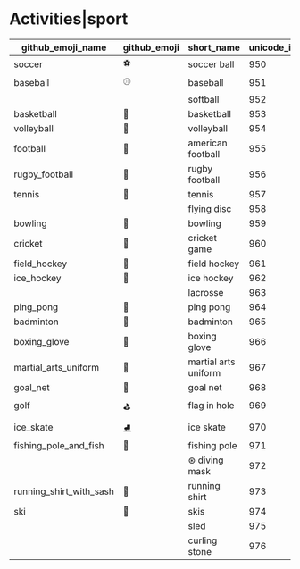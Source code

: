 # Activities|sport

|github_emoji_name|github_emoji|short_name|unicode_index|
|---|---|---|---|
|soccer|:soccer:|soccer ball|950|
|baseball|:baseball:|baseball|951|
|||softball|952|
|basketball|:basketball:|basketball|953|
|volleyball|:volleyball:|volleyball|954|
|football|:football:|american football|955|
|rugby_football|:rugby_football:|rugby football|956|
|tennis|:tennis:|tennis|957|
|||flying disc|958|
|bowling|:bowling:|bowling|959|
|cricket|:cricket:|cricket game|960|
|field_hockey|:field_hockey:|field hockey|961|
|ice_hockey|:ice_hockey:|ice hockey|962|
|||lacrosse|963|
|ping_pong|:ping_pong:|ping pong|964|
|badminton|:badminton:|badminton|965|
|boxing_glove|:boxing_glove:|boxing glove|966|
|martial_arts_uniform|:martial_arts_uniform:|martial arts uniform|967|
|goal_net|:goal_net:|goal net|968|
|golf|:golf:|flag in hole|969|
|ice_skate|:ice_skate:|ice skate|970|
|fishing_pole_and_fish|:fishing_pole_and_fish:|fishing pole|971|
|||⊛ diving mask|972|
|running_shirt_with_sash|:running_shirt_with_sash:|running shirt|973|
|ski|:ski:|skis|974|
|||sled|975|
|||curling stone|976|
